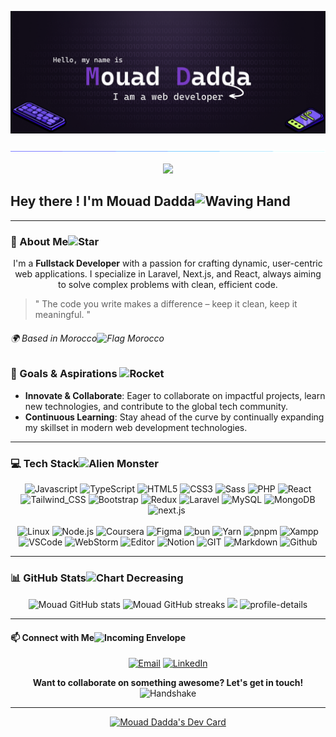 ![MY GITHUB HEADER](./images/my%20github%20header%20x1.png)

![LINE](./images/line.gif)

<p align="center"> 
  <img src="https://profile-counter.glitch.me/mouad-dadda/count.svg" />
</p>

<h2> Hey there !   I'm Mouad Dadda<img src="https://raw.githubusercontent.com/Tarikul-Islam-Anik/Telegram-Animated-Emojis/main/People/Waving%20Hand.webp" alt="Waving Hand" width="25" height="25" /></h2>

---

### 🌟 About Me<img src="https://raw.githubusercontent.com/Tarikul-Islam-Anik/Telegram-Animated-Emojis/main/Animals%20and%20Nature/Star.webp" alt="Star" width="25" height="25" />

<div align="center">
  I'm a <b>Fullstack Developer</b> with a passion for crafting dynamic, user-centric web applications. I specialize in Laravel, Next.js, and React, always aiming to solve complex problems with clean, efficient code.
</div>

<p></p>

> " The code you write makes a difference – keep it clean, keep it meaningful. "

###### 🌍 Based in Morocco<img src="https://raw.githubusercontent.com/Tarikul-Islam-Anik/Telegram-Animated-Emojis/main/Flags/Flag%20Morocco.webp" alt="Flag Morocco" width="25" height="25" />

### 🚀 Goals & Aspirations <img src="https://raw.githubusercontent.com/Tarikul-Islam-Anik/Telegram-Animated-Emojis/main/Travel%20and%20Places/Rocket.webp" alt="Rocket" width="25" height="25" />

- **Innovate & Collaborate**: Eager to collaborate on impactful projects, learn new technologies, and contribute to the global tech community.
- **Continuous Learning**: Stay ahead of the curve by continually expanding my skillset in modern web development technologies.

---

### 💻 Tech Stack<img src="https://raw.githubusercontent.com/Tarikul-Islam-Anik/Telegram-Animated-Emojis/main/Smileys/Alien%20Monster.webp" alt="Alien Monster" width="30" height="30" />

<div align="center" >

<img alt="Javascript" src="https://img.shields.io/badge/JavaScript-323330?style=for-the-badge&logo=javascript&logoColor=F7DF1E" >

<img alt="TypeScript" src="https://img.shields.io/badge/TypeScript-007ACC?style=for-the-badge&logo=typescript&logoColor=white" >

<img alt="HTML5" src="https://img.shields.io/badge/HTML5-E34F26?style=for-the-badge&logo=html5&logoColor=white" >

<img alt="CSS3" src="https://img.shields.io/badge/CSS3-1572B6?style=for-the-badge&logo=css3&logoColor=white" >

<img alt="Sass" src="https://img.shields.io/badge/Sass-CC6699?style=for-the-badge&logo=sass&logoColor=white" >

<img alt="PHP" src="https://img.shields.io/badge/PHP-777BB4?style=for-the-badge&logo=php&logoColor=white" >

<img alt="React" src="https://img.shields.io/badge/React-20232A?style=for-the-badge&logo=react&logoColor=61DAFB" >

<img alt="Tailwind_CSS" src="https://img.shields.io/badge/Tailwind_CSS-38B2AC?style=for-the-badge&logo=tailwind-css&logoColor=white" >

<img alt="Bootstrap" src="https://img.shields.io/badge/Bootstrap-563D7C?style=for-the-badge&logo=bootstrap&logoColor=white" >

<img alt="Redux" src="https://img.shields.io/badge/Redux-593D88?style=for-the-badge&logo=redux&logoColor=white" >

<img alt="Laravel" src="https://img.shields.io/badge/Laravel-FF2D20?style=for-the-badge&logo=laravel&logoColor=white" >

<img alt="MySQL" src="https://img.shields.io/badge/MySQL-005C84?style=for-the-badge&logo=mysql&logoColor=white" >

<img alt="MongoDB" src="https://img.shields.io/badge/MongoDB-4EA94B?style=for-the-badge&logo=mongodb&logoColor=white" >

<img alt="next.js" src="https://img.shields.io/badge/next%20js-000000?style=for-the-badge&logo=nextdotjs&logoColor=white" >

<img alt="" src="https://img.shields.io/badge/axios-671ddf?&style=for-the-badge&logo=axios&logoColor=white" >

</br>
</br>

<img alt="Linux" src="https://img.shields.io/badge/Linux-FCC624?style=for-the-badge&logo=linux&logoColor=black" >

<img alt="Node.js" src="https://img.shields.io/badge/Node.js-43853D?style=for-the-badge&logo=node.js&logoColor=white" >

<img alt="Coursera" src="https://img.shields.io/badge/Coursera-0056D2?style=for-the-badge&logo=Coursera&logoColor=white" >

<img alt="Figma" src="https://img.shields.io/badge/Figma-F24E1E?style=for-the-badge&logo=figma&logoColor=white" >

<img alt="bun" src="https://img.shields.io/badge/bun-282a36?style=for-the-badge&logo=bun&logoColor=fbf0df" >

<img alt="Yarn" src="https://img.shields.io/badge/Yarn-2C8EBB?style=for-the-badge&logo=yarn&logoColor=white" >

<img alt="pnpm" src="https://img.shields.io/badge/pnpm-yellow?style=for-the-badge&logo=pnpm&logoColor=white" >

<img alt="Xampp" src="https://img.shields.io/badge/Xampp-F37623?style=for-the-badge&logo=xampp&logoColor=white" >

<img alt="VSCode" src="https://img.shields.io/badge/VSCode-0078D4?style=for-the-badge&logo=visual%20studio%20code&logoColor=white" >

<img alt="WebStorm" src="https://img.shields.io/badge/WebStorm-000000?style=for-the-badge&logo=WebStorm&logoColor=white" >

<img alt="Editor" src="https://img.shields.io/badge/Editor%20Config-E0EFEF?style=for-the-badge&logo=editorconfig&logoColor=000" >

<img alt="Notion" src="https://img.shields.io/badge/Notion-000000?style=for-the-badge&logo=notion&logoColor=white" >
<img alt="GIT" src="https://img.shields.io/badge/GIT-E44C30?style=for-the-badge&logo=git&logoColor=white" >
<img alt="Markdown" src="https://img.shields.io/badge/Markdown-000000?style=for-the-badge&logo=markdown&logoColor=white" >
<img alt="Github" src="https://img.shields.io/badge/Github%20Actions-282a2e?style=for-the-badge&logo=githubactions&logoColor=367cfe" >

</div>

---

### 📊 GitHub Stats<img src="https://raw.githubusercontent.com/Tarikul-Islam-Anik/Telegram-Animated-Emojis/main/Objects/Chart%20Decreasing.webp" alt="Chart Decreasing" width="25" height="25" />

<div align="center">
  <img height="150px" src="https://github-readme-stats.vercel.app/api?username=mouad-dadda&show_icons=true&theme=github_dark" alt="Mouad GitHub stats" />
  <img height="150px" src="https://github-readme-streak-stats.herokuapp.com/?user=mouad-dadda&theme=github_dark" alt="Mouad GitHub streaks" />
  <img height="150px" src="https://github-readme-stats.vercel.app/api/top-langs/?username=mouad-dadda&layout=compact&langs_count=7&theme=github_dark"/>
  <img height="150px" src="http://github-profile-summary-cards.vercel.app/api/cards/profile-details?username=mouad-dadda&theme=github_dark" alt="profile-details" />
</div>

---
#### 📫 Connect with Me<img src="https://raw.githubusercontent.com/Tarikul-Islam-Anik/Telegram-Animated-Emojis/main/Objects/Incoming%20Envelope.webp" alt="Incoming Envelope" width="25" height="25" />

<div align="center">

[![Email](https://img.shields.io/badge/Email-D14836?style=for-the-badge&logo=gmail&logoColor=white)](mailto:mouaddadda7@gmail.com@gmail.com) [![LinkedIn](https://img.shields.io/badge/LinkedIn-0A66C2?style=for-the-badge&logo=linkedin&logoColor=white)](https://www.linkedin.com/in/mouad-dadda-dev)

  <b>Want to collaborate on something awesome? Let's get in touch!</b> <img src="https://raw.githubusercontent.com/Tarikul-Islam-Anik/Telegram-Animated-Emojis/main/People/Handshake.webp" alt="Handshake" width="25" height="25" />

</div>

---

<div align="center">
  <a href="https://app.daily.dev/mouad_dadda">
    <img src="https://api.daily.dev/devcards/v2/cmPs2DO0hyj5zVizDLJDZ.png?type=wide&r=8ef" width="450" alt="Mouad Dadda's Dev Card"/>
  </a>
</div>

<!--
[![GitHub Followers](https://img.shields.io/github/followers/mouad-dadda?style=social)](https://github.com/mouad-dadda)

[![GitHub Stars](https://img.shields.io/github/stars/mouad-dadda?style=social)](https://github.com/mouad-dadda) -->
